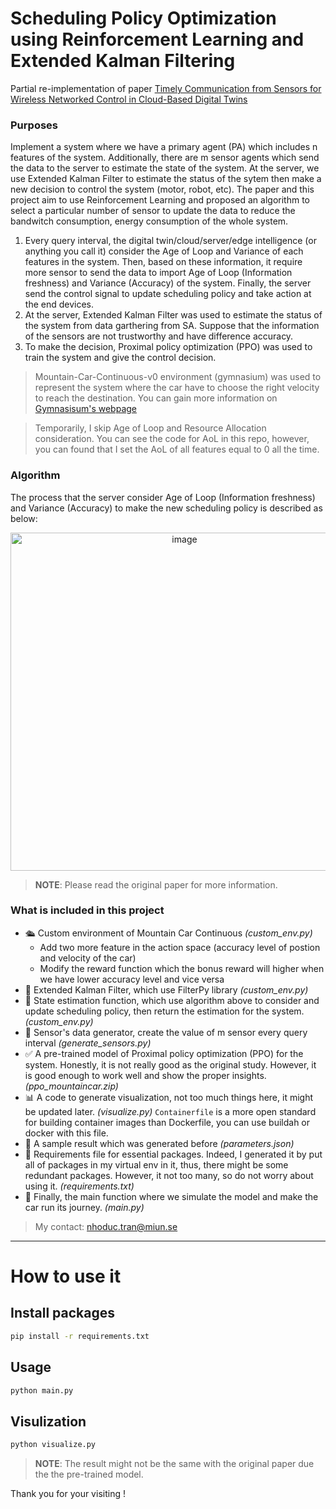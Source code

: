 
# Scheduling Policy Optimization using Reinforcement Learning and Extended Kalman Filtering

Partial re-implementation of paper [Timely Communication from Sensors for Wireless Networked Control in Cloud-Based Digital Twins](https://arxiv.org/abs/2408.10241)

### Purposes

Implement a system where we have a primary agent (PA) which includes n features of the system.
Additionally, there are m sensor agents which send the data to the server to estimate the state of the system.
At the server, we use Extended Kalman Filter to estimate the status of the sytem then make a new decision to control the system (motor, robot, etc).
The paper and this project aim to use Reinforcement Learning and proposed an algorithm to select a particular number of sensor to update the data
to reduce the bandwitch consumption, energy consumption of the whole system.

1. Every query interval, the digital twin/cloud/server/edge intelligence (or anything you call it) consider the Age of Loop and Variance of each features in the system.
   Then, based on these information, it require more sensor to send the data to import Age of Loop (Information freshness) and Variance (Accuracy) of the system.
   Finally, the server send the control signal to update scheduling policy and take action at the end devices.
3. At the server, Extended Kalman Filter was used to estimate the status of the system from data garthering from SA.
   Suppose that the information of the sensors are not trustworthy and have difference accuracy.
4. To make the decision, Proximal policy optimization (PPO) was used to train the system and give the control decision.

> Mountain-Car-Continuous-v0 environment (gymnasium) was used to represent the system where the car have to choose the right velocity to reach the destination.
You can gain more information on [Gymnasisum's webpage](https://gymnasium.farama.org/)

> Temporarily, I skip Age of Loop and Resource Allocation consideration. You can see the code for AoL in this repo, however, you can found that I set the AoL of all features equal to 0 all the time.

### Algorithm
The process that the server consider Age of Loop (Information freshness) and Variance (Accuracy) to make the new scheduling policy is described as below:

<div align="center">
<img width="541" alt="image" src="https://github.com/user-attachments/assets/dc62d4bb-168e-4699-a89c-934aa4bb8a7b" />
</div>


> **NOTE**: Please read the original paper for more information.

### What is included in this project 

- 🛳️ Custom environment of Mountain Car Continuous *(custom_env.py)*
  * Add two more feature in the action space (accuracy level of postion and velocity of the car)
  * Modify the reward function which the bonus reward will higher when we have lower accuracy level and vice versa
- 🎯 Extended Kalman Filter, which use FilterPy library *(custom_env.py)*
- 🤖 State estimation function, which use algorithm above to consider and update scheduling policy, then return the estimation for the system. *(custom_env.py)*
- 🔄 Sensor's data generator, create the value of m sensor every query interval *(generate_sensors.py)*
- ✅  A pre-trained model of Proximal policy optimization (PPO) for the system. Honestly, it is not really good as the original study.
  However, it is good enough to work well and show the proper insights. *(ppo_mountaincar.zip)*
- 📊 A code to generate visualization, not too much things here, it might be updated later. *(visualize.py)*
  `Containerfile` is a more open standard for building container images than Dockerfile, you can use buildah or docker with this file.
- 🧪 A sample result which was generated before *(parameters.json)*
- 📃 Requirements file for essential packages. Indeed, I generated it by put all of packages in my virtual env in it, thus, there might be some redundant packages.
  However, it not too many, so do not worry about using it. *(requirements.txt)*
- 🤖 Finally, the main function where we simulate the model and make the car run its journey. *(main.py)*

> My contact: nhoduc.tran@miun.se

---
# How to use it

## Install packages

```bash
pip install -r requirements.txt
```

## Usage

```py
python main.py
```

## Visulization

```py
python visualize.py
```

> **NOTE**: The result might not be the same with the original paper due the the pre-trained model.

Thank you for your visiting !
